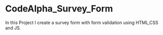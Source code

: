 # CodeAlpha_Survey_Form
In this Project I create a survey form with form validation using HTML,CSS and JS.
